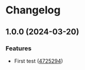 # Changelog

## 1.0.0 (2024-03-20)


### Features

* First test ([4725294](https://github.com/fabien0102/cn-cloud-integration/commit/4725294c6f013ad3c71c6c0276cd44b6773f4ec0))
